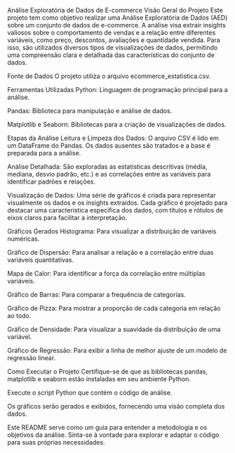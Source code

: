 Análise Exploratória de Dados de E-commerce
Visão Geral do Projeto
Este projeto tem como objetivo realizar uma Análise Exploratória de Dados (AED) sobre um conjunto de dados de e-commerce. A análise visa extrair insights valiosos sobre o comportamento de vendas e a relação entre diferentes variáveis, como preço, descontos, avaliações e quantidade vendida. Para isso, são utilizados diversos tipos de visualizações de dados, permitindo uma compreensão clara e detalhada das características do conjunto de dados.

Fonte de Dados
O projeto utiliza o arquivo ecommerce_estatistica.csv.

Ferramentas Utilizadas
Python: Linguagem de programação principal para a análise.

Pandas: Biblioteca para manipulação e análise de dados.

Matplotlib e Seaborn: Bibliotecas para a criação de visualizações de dados.

Etapas da Análise
Leitura e Limpeza dos Dados: O arquivo CSV é lido em um DataFrame do Pandas. Os dados ausentes são tratados e a base é preparada para a análise.

Análise Detalhada: São exploradas as estatísticas descritivas (média, mediana, desvio padrão, etc.) e as correlações entre as variáveis para identificar padrões e relações.

Visualização de Dados: Uma série de gráficos é criada para representar visualmente os dados e os insights extraídos. Cada gráfico é projetado para destacar uma característica específica dos dados, com títulos e rótulos de eixos claros para facilitar a interpretação.

Gráficos Gerados
Histograma: Para visualizar a distribuição de variáveis numéricas.

Gráfico de Dispersão: Para analisar a relação e a correlação entre duas variáveis quantitativas.

Mapa de Calor: Para identificar a força da correlação entre múltiplas variáveis.

Gráfico de Barras: Para comparar a frequência de categorias.

Gráfico de Pizza: Para mostrar a proporção de cada categoria em relação ao todo.

Gráfico de Densidade: Para visualizar a suavidade da distribuição de uma variável.

Gráfico de Regressão: Para exibir a linha de melhor ajuste de um modelo de regressão linear.

Como Executar o Projeto
Certifique-se de que as bibliotecas pandas, matplotlib e seaborn estão instaladas em seu ambiente Python.

Execute o script Python que contém o código de análise.

Os gráficos serão gerados e exibidos, fornecendo uma visão completa dos dados.

Este README serve como um guia para entender a metodologia e os objetivos da análise. Sinta-se à vontade para explorar e adaptar o código para suas próprias necessidades.
